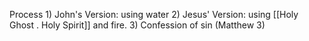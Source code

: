 Process
	1) John's Version: using water
	2) Jesus' Version: using [[Holy Ghost . Holy Spirit]] and fire.
	3) Confession of sin (Matthew 3)